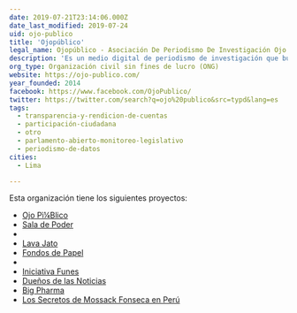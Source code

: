 ```yaml
---
date: 2019-07-21T23:14:06.000Z
date_last_modified: 2019-07-24
uid: ojo-publico
title: 'Ojopúblico'
legal_name: Ojopúblico - Asociación De Periodismo De Investigación Ojo Público
description: 'Es un medio digital de periodismo de investigación que busca ofrecer nuevas narrativas sobre historias relevantes, noticias coyunturales y herramientas de información innovadoras.'
org_type: Organización civil sin fines de lucro (ONG)
website: https://ojo-publico.com/
year_founded: 2014
facebook: https://www.facebook.com/OjoPublico/
twitter: https://twitter.com/search?q=ojo%20publico&src=typd&lang=es
tags:
  - transparencia-y-rendicion-de-cuentas
  - participación-ciudadana
  - otro
  - parlamento-abierto-monitoreo-legislativo
  - periodismo-de-datos
cities: 
  - Lima

---
```


Esta organización tiene los siguientes proyectos:

- [Ojo Pì¼Blico](/proyectos/ojo-pi-blico)
- [Sala de Poder](/proyectos/sala-del-poder)
- [](/proyectos/vihsion-ciudadana-tecnologia-periodismo-y-experiencia-en-el-sector-para-monitorear-analizar-y-comparar-politicas-publicas-en-vih-en-latinoamerica)
- [Lava Jato](/proyectos/lava-jato)
- [Fondos de Papel](/proyectos/fondos-de-papel)
- [](/proyectos/iniciativa-funes-un-metabuscador-para-identificar-personas-de-perfil-de-riesgo-en-la-politica-del-peru)
- [Iniciativa Funes](/proyectos/iniciativa-funes)
- [Dueños de las Noticias](/proyectos/duenos-de-la-noticia)
- [Big Pharma](/proyectos/big-pharma)
- [Los Secretos de Mossack Fonseca en Perú](/proyectos/panama-papers)
